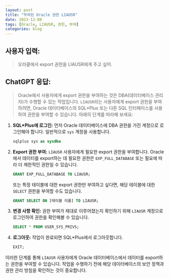 ```yaml
---
layout: post
title: "부여된 Oracle 권한 LIAUSR"
date: 2023-12-08
tags: [Oracle, LIAUSR, 권한, 부여]
categories: blog
---
```


## 사용자 입력:
> 오라클에서 export 권한을 LIAUSR에게 주고 싶어.

## ChatGPT 응답:
> Oracle에서 사용자에게 export 권한을 부여하는 것은 DBA(데이터베이스 관리자)가 수행할 수 있는 작업입니다. `LIAUSR`라는 사용자에게 export 권한을 부여하려면, Oracle 데이터베이스의 SQL*Plus 또는 다른 SQL 인터페이스를 사용하여 권한을 부여할 수 있습니다. 아래의 단계를 따라해 보세요:

1. **SQL*Plus에 로그인:** 먼저 Oracle 데이터베이스에 DBA 권한을 가진 계정으로 로그인해야 합니다. 일반적으로 `sys` 계정을 사용합니다.

   ```sql
   sqlplus sys as sysdba
   ```

2. **Export 권한 부여:** `LIAUSR` 사용자에게 필요한 export 권한을 부여합니다. Oracle에서 데이터를 export하는 데 필요한 권한은 `EXP_FULL_DATABASE` 또는 필요에 따라 더 제한적인 권한일 수 있습니다.

   ```sql
   GRANT EXP_FULL_DATABASE TO LIAUSR;
   ```

   또는 특정 테이블에 대한 export 권한만 부여하고 싶다면, 해당 테이블에 대한 `SELECT` 권한을 부여할 수도 있습니다.

   ```sql
   GRANT SELECT ON [테이블 이름] TO LIAUSR;
   ```

3. **변경 사항 확인:** 권한 부여가 제대로 이루어졌는지 확인하기 위해 `LIAUSR` 계정으로 로그인하여 권한을 확인해볼 수 있습니다.

   ```sql
   SELECT * FROM USER_SYS_PRIVS;
   ```

4. **로그아웃:** 작업이 완료되면 SQL*Plus에서 로그아웃합니다.

   ```sql
   EXIT;
   ```

이러한 단계를 통해 `LIAUSR` 사용자에게 Oracle 데이터베이스에서 데이터를 export하는 권한을 부여할 수 있습니다. 작업을 수행하기 전에 해당 데이터베이스의 보안 정책과 권한 관리 방침을 확인하는 것이 중요합니다.

